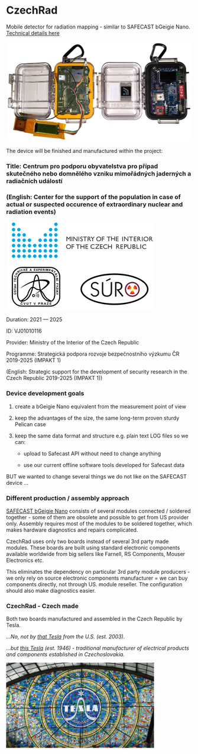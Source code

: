 # CzechRad
Mobile detector for radiation mapping - similar to SAFECAST bGeigie Nano. [Technical details here](/HARDWARE_details)  

<img src="Images/CzechRad_vs_bGeigie_web.jpg" alt="CzechRad prototype copared with SAFECAST bGeigie Nano" width="800"/>

The device will be finished and manufactured within the project:


### Title: Centrum pro podporu obyvatelstva pro případ skutečného nebo domnělého vzniku mimořádných jaderných a radiačních událostí

### (English: Center for the support of the population in case of actual or suspected occurence of extraordinary nuclear and radiation events)


<img src="Images/IMPAKT_loga.png" alt="Ministry of the Interior of the Czech Republic logo" width="400"/>

Duration: 2021 — 2025

ID: VJ01010116

Provider:	Ministry of the Interior of the Czech Republic

Programme:	Strategická podpora rozvoje bezpečnostního výzkumu ČR 2019-2025 (IMPAKT 1) 

(English: Strategic support for the development of security research in the Czech Republic 2019-2025 (IMPAKT 1))

### Device development goals

1) create a bGeigie Nano equivalent from the measurement point of view

2) keep the advantages of the size, the same long-term proven sturdy Pelican case

3) keep the same data format and structure e.g. plain text LOG files so we can:
    
    - upload to Safecast API without need
      to change anything
    
    - use our current offline software tools 
      developed for Safecast data

BUT we wanted to change several things we do not like on the SAFECAST device ...

### Different production / assembly approach

[SAFECAST bGeigie Nano](https://safecast.org/devices/bgeigie-nano/) consists of several modules connected / soldered together - some of them are obsolete and possible to get from US provider only. Assembly requires most of the modules to be soldered together, which makes hardware diagnostics and repairs complicated.

CzechRad uses only two boards instead of several 3rd party made modules. These boards are built using standard electronic components available worldwide from big sellers like Farnell, RS Components, Mouser Electronics etc. 

This eliminates the dependency on particular 3rd party module producers - we only rely on source electronic components manufacturer = we can buy components directly, not through US. module reseller. The configuration should also make diagnostics easier.

### CzechRad - Czech made

Both two boards manufactured and assembled in the Czech Republic by Tesla.

*...No, not by [that Tesla](https://en.wikipedia.org/wiki/Tesla,_Inc.) from the U.S. (est. 2003).*

*...but [this Tesla](https://en.wikipedia.org/wiki/Tesla_(Czechoslovak_company)) (est. 1946) - traditional manufacturer of electrical products and components established in Czechoslovakia.*

<img src="/Images/Tesla_Radio_vitrage_web.jpg" alt="Stained glass Tesla Radio logo in Passage Světozor in Prague, photo by Ludek, CC BY-SA 3.0" width="400"/>
